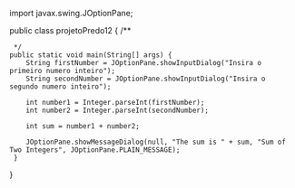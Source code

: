 
import javax.swing.JOptionPane;

public class projetoPredo12 {
    /** 
     
     */
    public static void main(String[] args) {
        String firstNumber = JOptionPane.showInputDialog("Insira o primeiro numero inteiro");
        String secondNumber = JOptionPane.showInputDialog("Insira o segundo numero inteiro");

        int number1 = Integer.parseInt(firstNumber);
        int number2 = Integer.parseInt(secondNumber);

        int sum = number1 + number2;

        JOptionPane.showMessageDialog(null, "The sum is " + sum, "Sum of Two Integers", JOptionPane.PLAIN_MESSAGE);
     }
}
